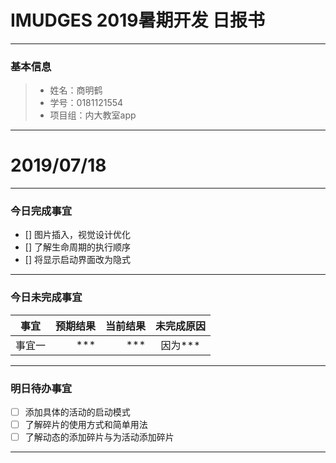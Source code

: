 # IMUDGES 2019暑期开发 日报书
-------


### 基本信息
> * 姓名：商明鹤
> * 学号：0181121554
> * 项目组：内大教室app

-------


# 2019/07/18

-------

### 今日完成事宜
- [] 图片插入，视觉设计优化
- [] 了解生命周期的执行顺序
- [] 将显示启动界面改为隐式

-----
### 今日未完成事宜


| 事宜     |预期结果| 当前结果  | 未完成原因   | 
| --------   | -----:  | -----:  | :----:  |
|  事宜一  | *** | ***  | 因为*** |


------
### 明日待办事宜
- [ ] 添加具体的活动的启动模式
- [ ] 了解碎片的使用方式和简单用法
- [ ] 了解动态的添加碎片与为活动添加碎片
-------
